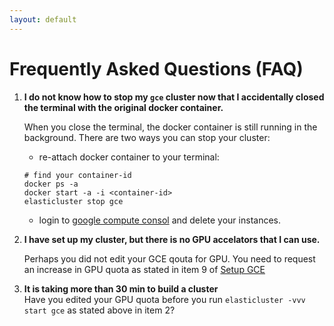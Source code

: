 ```yaml
---
layout: default 
---
```


# Frequently Asked Questions (FAQ)


1. **I do not know how to stop my `gce` cluster now that I accidentally closed the terminal with the original docker container.**   

   When you close the terminal, the docker container is still running in the background. There are two ways you can stop your cluster:  

    - re-attach docker container to your terminal:    
    ```
    # find your container-id    
    docker ps -a    
    docker start -a -i <container-id>   
    elasticluster stop gce
    ```     
    - login to [google compute consol](https://console.cloud.google.com/compute) and delete your instances.


2. **I have set up my cluster, but there is no GPU accelators that I can use.**

   Perhaps you did not edit your GCE qouta for GPU. You need to request an increase in GPU quota as stated in 
item 9 of [Setup GCE](https://stats285.github.io/assets/assignments/02/assignment2#part-1-setup-google-compute-engine)

3. **It is taking more than 30 min to build a cluster**   
   Have you edited your GPU quota before you run `elasticluster -vvv start gce` as stated above in item 2?
